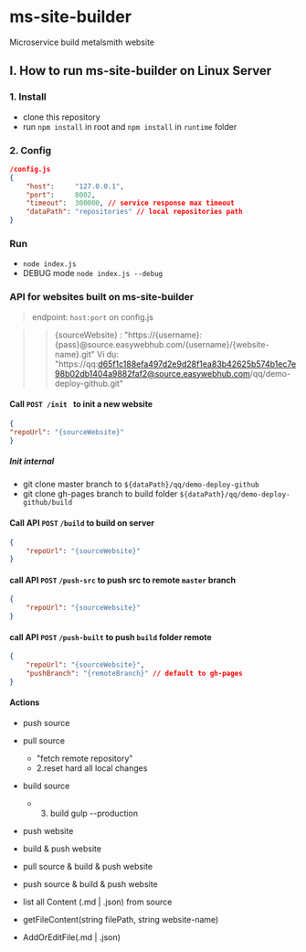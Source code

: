 # ms-site-builder
Microservice build metalsmith website

## I. How to run ms-site-builder on Linux Server

### 1. Install
* clone this repository
* run `npm install` in root and `npm install` in `runtime` folder

### 2. Config
```json
/config.js
{
    "host":     "127.0.0.1",
    "port":     8002,
    "timeout":  300000, // service response max timeout
    "dataPath": "repositories" // local repositories path
}
```

### Run
* `node index.js`
* DEBUG mode `node index.js --debug`

### API for websites built on ms-site-builder
> endpoint: `host:port` on config.js

>> {sourceWebsite} : "https://{username}:{pass}@source.easywebhub.com/{username}/{website-name}.git"
>> Ví dụ: "https://qq:d65f1c188efa497d2e9d28f1ea83b42625b574b1ec7e98b02db1404a9882faf2@source.easywebhub.com/qq/demo-deploy-github.git"

#### Call `POST /init ` to init a new website

```json
{
"repoUrl": "{sourceWebsite}"
}
```
##### Init internal
* git clone master branch to `${dataPath}/qq/demo-deploy-github`
* git clone gh-pages branch to build folder `${dataPath}/qq/demo-deploy-github/build`

#### Call API `POST` `/build` to build on server
```json
{
    "repoUrl": "{sourceWebsite}"
}
```

#### call API `POST` `/push-src` to push src to remote `master` branch
```json
{
    "repoUrl": "{sourceWebsite}"
}
```

#### call API `POST` `/push-built` to push `build` folder remote
```json
{
    "repoUrl": "{sourceWebsite}",
    "pushBranch": "{remoteBranch}" // default to gh-pages
}
```

#### Actions

- push source
- pull source
   - "fetch remote repository"
   - 2.reset hard all local changes 
- build source 
   - 3. build gulp --production

- push  website

- build & push website
- pull source & build & push website
- push source & build & push website

- list all Content (.md | .json) from source  
- getFileContent(string filePath, string website-name) 
   
- AddOrEditFile(.md | .json)
